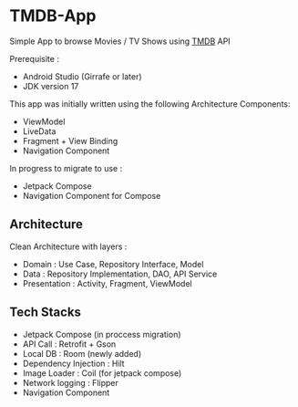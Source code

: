# TMDB-App
Simple App to browse Movies / TV Shows using [TMDB](https://www.themoviedb.org/) API

Prerequisite :
- Android Studio (Girrafe or later)
- JDK version 17

This app was initially written using the following Architecture Components:
- ViewModel
- LiveData
- Fragment + View Binding
- Navigation Component

In progress to migrate to use :
- Jetpack Compose
- Navigation Component for Compose

## Architecture
Clean Architecture with layers :
- Domain : Use Case, Repository Interface, Model
- Data : Repository Implementation, DAO, API Service
- Presentation : Activity, Fragment, ViewModel

## Tech Stacks
- Jetpack Compose (in proccess migration)
- API Call : Retrofit + Gson
- Local DB : Room (newly added)
- Dependency Injection : Hilt
- Image Loader : Coil (for jetpack compose)
- Network logging : Flipper
- Navigation Component
